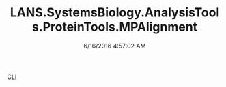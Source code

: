 ﻿---
title: LANS.SystemsBiology.AnalysisTools.ProteinTools.MPAlignment
date: 6/16/2016 4:57:02 AM
---

[CLI](T-LANS.SystemsBiology.AnalysisTools.ProteinTools.MPAlignment.CLI.html)
